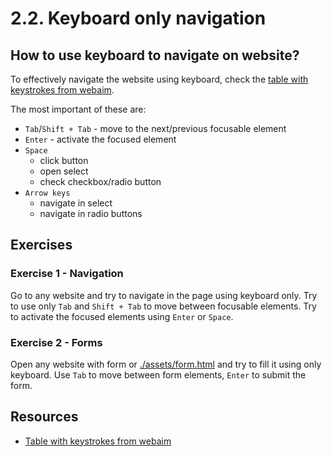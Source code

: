 # 2.2. Keyboard only navigation

## How to use keyboard to navigate on website?

To effectively navigate the website using keyboard, check the [table with keystrokes from webaim](https://webaim.org/techniques/keyboard/#testing).

The most important of these are:
- `Tab`/`Shift + Tab` - move to the next/previous focusable element
- `Enter` - activate the focused element
- `Space`
    - click button
    - open select
    - check checkbox/radio button
- `Arrow keys`
    - navigate in select
    - navigate in radio buttons

## Exercises

### Exercise 1 - Navigation

Go to any website and try to navigate in the page using keyboard only. Try to use only `Tab` and `Shift + Tab` to move between focusable elements. Try to activate the focused elements using `Enter` or `Space`. 

### Exercise 2 - Forms

Open any website with form or [./assets/form.html](./assets/form.html) and try to fill it using only keyboard. Use `Tab` to move between form elements, `Enter` to submit the form.

## Resources

- [Table with keystrokes from webaim](https://webaim.org/techniques/keyboard/#testing)
